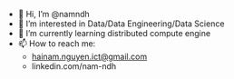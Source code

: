 - 👋 Hi, I’m @namndh
- 👀 I’m interested in Data/Data Engineering/Data Science
- 🌱 I’m currently learning distributed compute engine
- 📫 How to reach me: 
  - hainam.nguyen.ict@gmail.com
  - linkedin.com/nam-ndh

<!---
namndh/namndh is a ✨ special ✨ repository because its `README.md` (this file) appears on your GitHub profile.
You can click the Preview link to take a look at your changes.
--->
